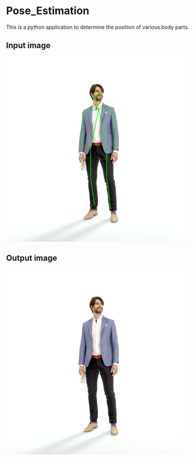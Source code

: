 # Pose_Estimation

This is a python application to determine the position of various body parts.

## Input image
![](https://github.com/murugeshmanthiramoorthi/Pose_Estimation/blob/main/OutPut-image.png)

## Output image
![](https://github.com/murugeshmanthiramoorthi/Pose_Estimation/blob/main/stand.jpg)
